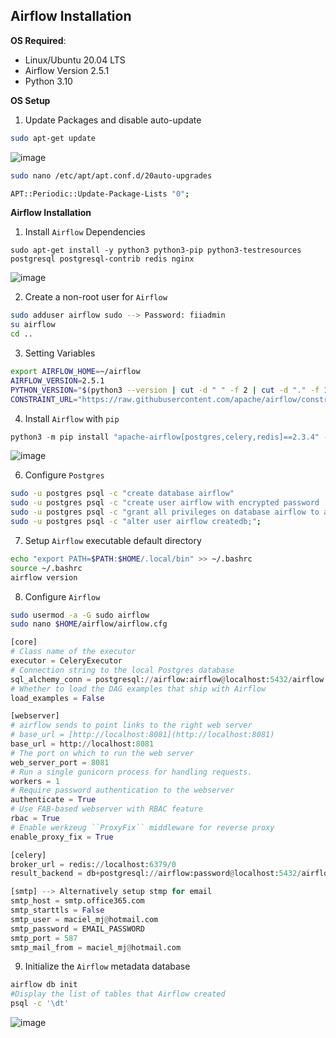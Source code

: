## Airflow Installation

__OS Required__:
  - Linux/Ubuntu 20.04 LTS
  - Airflow Version 2.5.1
  - Python 3.10

__OS Setup__

1. Update Packages and disable auto-update

```Bash
sudo apt-get update 
```

![image](https://user-images.githubusercontent.com/35042430/225344067-d1fd50a2-b940-4d2c-a96a-f0aa76036c46.png)

```Bash
sudo nano /etc/apt/apt.conf.d/20auto-upgrades
```

```Bash
APT::Periodic::Update-Package-Lists "0";
```

__Airflow Installation__

1. Install ```Airflow``` Dependencies

```Shell
sudo apt-get install -y python3 python3-pip python3-testresources postgresql postgresql-contrib redis nginx
```

![image](https://user-images.githubusercontent.com/35042430/225344205-2044f11b-871f-4151-94cb-85663da156f7.png)

2. Create a non-root user for ```Airflow```

```Bash
sudo adduser airflow sudo --> Password: fiiadmin
su airflow
cd ..
```

3. Setting Variables

```Bash
export AIRFLOW_HOME=~/airflow 
AIRFLOW_VERSION=2.5.1 
PYTHON_VERSION="$(python3 --version | cut -d " " -f 2 | cut -d "." -f 1-2)" 
CONSTRAINT_URL="https://raw.githubusercontent.com/apache/airflow/constraints-${AIRFLOW_VERSION}/constraints-${PYTHON_VERSION}.txt" 
```

4. Install ```Airflow``` with ```pip```

```Python
python3 -m pip install "apache-airflow[postgres,celery,redis]==2.3.4" --constraint "${CONSTRAINT_URL}"
```

![image](https://user-images.githubusercontent.com/35042430/225346218-859f725b-db0a-46fc-99a7-37e4f8e17383.png)

6. Configure ```Postgres```

```Bash
sudo -u postgres psql -c "create database airflow" 
sudo -u postgres psql -c "create user airflow with encrypted password 'airflow'"; 
sudo -u postgres psql -c "grant all privileges on database airflow to airflow";
sudo -u postgres psql -c "alter user airflow createdb;";
```

7. Setup ```Airflow``` executable default directory

```Bash
echo "export PATH=$PATH:$HOME/.local/bin" >> ~/.bashrc
source ~/.bashrc
airflow version
```

8. Configure ```Airflow```

```Bash
sudo usermod -a -G sudo airflow
sudo nano $HOME/airflow/airflow.cfg
```

```Python
[core]
# Class name of the executor
executor = CeleryExecutor
# Connection string to the local Postgres database
sql_alchemy_conn = postgresql://airflow:airflow@localhost:5432/airflow
# Whether to load the DAG examples that ship with Airflow
load_examples = False

[webserver]
# airflow sends to point links to the right web server
# base_url = [http://localhost:8081](http://localhost:8081)
base_url = http://localhost:8081
# The port on which to run the web server
web_server_port = 8081
# Run a single gunicorn process for handling requests.
workers = 1
# Require password authentication to the webserver
authenticate = True
# Use FAB-based webserver with RBAC feature
rbac = True
# Enable werkzeug ``ProxyFix`` middleware for reverse proxy
enable_proxy_fix = True

[celery]
broker_url = redis://localhost:6379/0
result_backend = db+postgresql://airflow:password@localhost:5432/airflow

[smtp] --> Alternatively setup stmp for email
smtp_host = smtp.office365.com
smtp_starttls = False
smtp_user = maciel_mj@hotmail.com
smtp_password = EMAIL_PASSWORD
smtp_port = 587
smtp_mail_from = maciel_mj@hotmail.com
```

9. Initialize the ```Airflow``` metadata database

```Bash
airflow db init
#Display the list of tables that Airflow created
psql -c '\dt'
```

![image](https://user-images.githubusercontent.com/35042430/225348309-b31422b4-a099-4fc0-972a-8b53eb5f288a.png)

